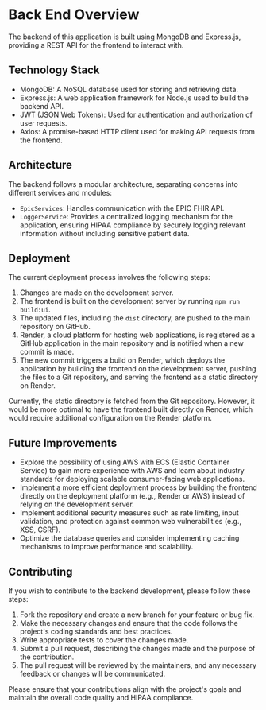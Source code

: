 # Back End Overview

The backend of this application is built using MongoDB and Express.js, providing a REST API for the frontend to interact with.

## Technology Stack

- MongoDB: A NoSQL database used for storing and retrieving data.
- Express.js: A web application framework for Node.js used to build the backend API.
- JWT (JSON Web Tokens): Used for authentication and authorization of user requests.
- Axios: A promise-based HTTP client used for making API requests from the frontend.

## Architecture

The backend follows a modular architecture, separating concerns into different services and modules:

- `EpicServices`: Handles communication with the EPIC FHIR API.
- `LoggerService`: Provides a centralized logging mechanism for the application, ensuring HIPAA compliance by securely logging relevant information without including sensitive patient data.

## Deployment

The current deployment process involves the following steps:

1. Changes are made on the development server.
2. The frontend is built on the development server by running `npm run build:ui`.
3. The updated files, including the `dist` directory, are pushed to the main repository on GitHub.
4. Render, a cloud platform for hosting web applications, is registered as a GitHub application in the main repository and is notified when a new commit is made.
5. The new commit triggers a build on Render, which deploys the application by building the frontend on the development server, pushing the files to a Git repository, and serving the frontend as a static directory on Render.

Currently, the static directory is fetched from the Git repository. However, it would be more optimal to have the frontend built directly on Render, which would require additional configuration on the Render platform.

## Future Improvements

- Explore the possibility of using AWS with ECS (Elastic Container Service) to gain more experience with AWS and learn about industry standards for deploying scalable consumer-facing web applications.
- Implement a more efficient deployment process by building the frontend directly on the deployment platform (e.g., Render or AWS) instead of relying on the development server.
- Implement additional security measures such as rate limiting, input validation, and protection against common web vulnerabilities (e.g., XSS, CSRF).
- Optimize the database queries and consider implementing caching mechanisms to improve performance and scalability.

## Contributing

If you wish to contribute to the backend development, please follow these steps:

1. Fork the repository and create a new branch for your feature or bug fix.
2. Make the necessary changes and ensure that the code follows the project's coding standards and best practices.
3. Write appropriate tests to cover the changes made.
4. Submit a pull request, describing the changes made and the purpose of the contribution.
5. The pull request will be reviewed by the maintainers, and any necessary feedback or changes will be communicated.

Please ensure that your contributions align with the project's goals and maintain the overall code quality and HIPAA compliance.
